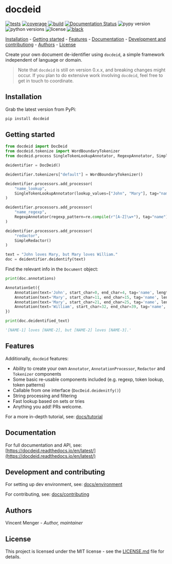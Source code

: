 # docdeid

[![tests](https://github.com/vmenger/docdeid/actions/workflows/test.yml/badge.svg?branch=main)](https://github.com/vmenger/docdeid/actions/workflows/test.yml)
[![coverage](https://coveralls.io/repos/github/vmenger/docdeid/badge.svg?branch=main)](https://coveralls.io/github/vmenger/docdeid?branch=main)
[![build](https://github.com/vmenger/docdeid/actions/workflows/build.yml/badge.svg?branch=main)](https://github.com/vmenger/docdeid/actions/workflows/build.yml)
[![Documentation Status](https://readthedocs.org/projects/docdeid/badge/?version=latest)](https://docdeid.readthedocs.io/en/latest/?badge=latest)
![pypy version](https://img.shields.io/pypi/v/docdeid)
![python versions](https://img.shields.io/pypi/pyversions/docdeid)
![license](https://img.shields.io/github/license/vmenger/docdeid)
[![black](https://img.shields.io/badge/code%20style-black-000000.svg)](https://github.com/psf/black)

[Installation](#installation) - [Getting started](#getting-started) - [Features](#features) - [Documentation](#documentation) - [Development and contributiong](#development-and-contributing) - [Authors](#authors) - [License](#license)  

<!-- start include in docs -->

Create your own document de-identifier using `docdeid`, a simple framework independent of language or domain.

> Note that `docdeid` is still on version 0.x.x, and breaking changes might occur. If you plan to do extensive work involving `docdeid`, feel free to get in touch to coordinate. 

## Installation

Grab the latest version from PyPi:

```bash
pip install docdeid
```

## Getting started

```python
from docdeid import DocDeid
from docdeid.tokenize import WordBoundaryTokenizer
from docdeid.process SingleTokenLookupAnnotator, RegexpAnnotator, SimpleRedactor

deidentifier = DocDeid()

deidentifier.tokenizers["default"] = WordBoundaryTokenizer()

deidentifier.processors.add_processor(
    "name_lookup",
    SingleTokenLookupAnnotator(lookup_values=["John", "Mary"], tag="name"),
)

deidentifier.processors.add_processor(
    "name_regexp",
    RegexpAnnotator(regexp_pattern=re.compile(r"[A-Z]\w+"), tag="name"),
)

deidentifier.processors.add_processor(
    "redactor", 
    SimpleRedactor()
)

text = "John loves Mary, but Mary loves William."
doc = deidentifier.deidentify(text)
```

Find the relevant info in the `Document` object:

```python
print(doc.annotations)

AnnotationSet({
    Annotation(text='John', start_char=0, end_char=4, tag='name', length=4),
    Annotation(text='Mary', start_char=11, end_char=15, tag='name', length=4),
    Annotation(text='Mary', start_char=21, end_char=25, tag='name', length=4), 
    Annotation(text='William', start_char=32, end_char=39, tag='name', length=7)
})
```

```python
print(doc.deidentified_text)

'[NAME-1] loves [NAME-2], but [NAME-2] loves [NAME-3].'
```

## Features

Additionally, `docdeid` features: 

- Ability to create your own `Annotator`, `AnnotationProcessor`, `Redactor` and `Tokenizer` components
- Some basic re-usable components included (e.g. regexp, token lookup, token patterns)
- Callable from one interface (`DocDeid.deidenitfy()`)
- String processing and filtering
- Fast lookup based on sets or tries
- Anything you add! PRs welcome.

For a more in-depth tutorial, see: [docs/tutorial](https://docdeid.readthedocs.io/en/latest/tutorial.html)

<!-- end include in docs -->

## Documentation

For full documentation and API, see: [https://docdeid.readthedocs.io/en/latest/](https://docdeid.readthedocs.io/en/latest/)

## Development and contributing

For setting up dev environment, see: [docs/environment](https://docdeid.readthedocs.io/en/latest/environment.html)

For contributing, see: [docs/contributing](https://docdeid.readthedocs.io/en/latest/contributing.html)

## Authors

Vincent Menger - *Author, maintainer*

## License

This project is licensed under the MIT license - see the [LICENSE.md](LICENSE.md) file for details.